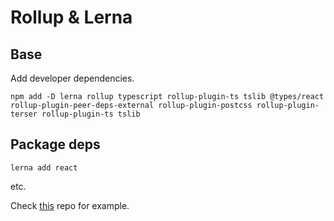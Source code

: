 # Rollup & Lerna

## Base

Add developer dependencies.

```
npm add -D lerna rollup typescript rollup-plugin-ts tslib @types/react rollup-plugin-peer-deps-external rollup-plugin-postcss rollup-plugin-terser rollup-plugin-ts tslib
```

## Package deps

```
lerna add react
```

etc.

Check [this](https://github.com/Retrolove-Games/web-ui) repo for example.